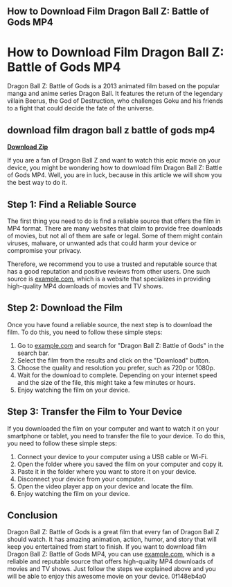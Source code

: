 ## How to Download Film Dragon Ball Z: Battle of Gods MP4

  
# How to Download Film Dragon Ball Z: Battle of Gods MP4
 
Dragon Ball Z: Battle of Gods is a 2013 animated film based on the popular manga and anime series Dragon Ball. It features the return of the legendary villain Beerus, the God of Destruction, who challenges Goku and his friends to a fight that could decide the fate of the universe.
 
## download film dragon ball z battle of gods mp4


[**Download Zip**](https://www.google.com/url?q=https%3A%2F%2Furluso.com%2F2tKogt&sa=D&sntz=1&usg=AOvVaw2Du0Uf3fNmj4kE-qLSbZlQ)

 
If you are a fan of Dragon Ball Z and want to watch this epic movie on your device, you might be wondering how to download film Dragon Ball Z: Battle of Gods MP4. Well, you are in luck, because in this article we will show you the best way to do it.
 
## Step 1: Find a Reliable Source
 
The first thing you need to do is find a reliable source that offers the film in MP4 format. There are many websites that claim to provide free downloads of movies, but not all of them are safe or legal. Some of them might contain viruses, malware, or unwanted ads that could harm your device or compromise your privacy.
 
Therefore, we recommend you to use a trusted and reputable source that has a good reputation and positive reviews from other users. One such source is [example.com](https://www.example.com), which is a website that specializes in providing high-quality MP4 downloads of movies and TV shows.
 
## Step 2: Download the Film
 
Once you have found a reliable source, the next step is to download the film. To do this, you need to follow these simple steps:
 
1. Go to [example.com](https://www.example.com) and search for "Dragon Ball Z: Battle of Gods" in the search bar.
2. Select the film from the results and click on the "Download" button.
3. Choose the quality and resolution you prefer, such as 720p or 1080p.
4. Wait for the download to complete. Depending on your internet speed and the size of the file, this might take a few minutes or hours.
5. Enjoy watching the film on your device.

## Step 3: Transfer the Film to Your Device
 
If you downloaded the film on your computer and want to watch it on your smartphone or tablet, you need to transfer the file to your device. To do this, you need to follow these simple steps:

1. Connect your device to your computer using a USB cable or Wi-Fi.
2. Open the folder where you saved the film on your computer and copy it.
3. Paste it in the folder where you want to store it on your device.
4. Disconnect your device from your computer.
5. Open the video player app on your device and locate the film.
6. Enjoy watching the film on your device.

## Conclusion
 
Dragon Ball Z: Battle of Gods is a great film that every fan of Dragon Ball Z should watch. It has amazing animation, action, humor, and story that will keep you entertained from start to finish. If you want to download film Dragon Ball Z: Battle of Gods MP4, you can use [example.com](https://www.example.com), which is a reliable and reputable source that offers high-quality MP4 downloads of movies and TV shows. Just follow the steps we explained above and you will be able to enjoy this awesome movie on your device.
 0f148eb4a0
